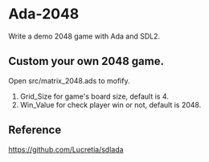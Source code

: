 # Ada-2048
Write a demo 2048 game with Ada and SDL2.

## Custom your own 2048 game.
Open src/matrix_2048.ads to mofify.

1. Grid_Size for game's board size, default is 4.
2. Win_Value for check player win or not, default is 2048.

## Reference
https://github.com/Lucretia/sdlada
